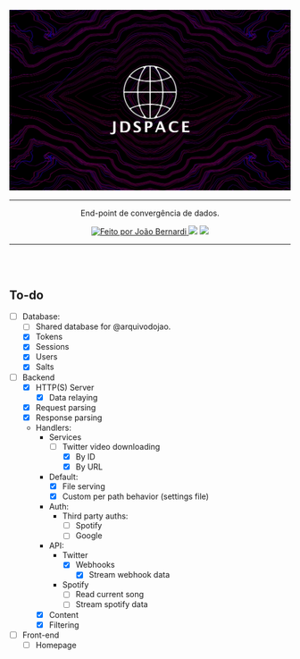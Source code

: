 <a href="https://jaobernardi.space"><img src="assets/images/jdspace.png"></a>
<hr>
<p align="center">End-point de convergência de dados.</p>
<p align="center">
    <a href="https://twitter.com/jaobernard">
        <img alt="Feito por João Bernardi" src="https://img.shields.io/badge/feito%20por-%40jaobernard-39013C">
    </a>
    <a>
        <img src="https://img.shields.io/github/last-commit/jaobernardi/jaobernardi.space?color=39013C">
    </a>
    <a href="https://jaobernardi.space">
        <img src="https://img.shields.io/website?down_message=offline&up_message=online&url=https%3A%2F%2Fjaobernardi.space">
    </a>
</p>
<hr><br><br>

## To-do
- [ ] Database:
    - [ ] Shared database for @arquivodojao.
    - [x] Tokens
    - [x] Sessions
    - [x] Users
    - [x] Salts
- [ ] Backend
    - [x] HTTP(S) Server
        - [x] Data relaying 
    - [x] Request parsing
    - [x] Response parsing
    - Handlers:
        - Services
            - [ ] Twitter video downloading
                - [x] By ID
                - [x] By URL
        - Default:
            - [x] File serving
            - [x] Custom per path behavior (settings file)
        - Auth:
            - Third party auths:
                - [ ] Spotify
                - [ ] Google
        - API:
            - Twitter
                - [x] Webhooks
                    - [x] Stream webhook data
            - Spotify
                - [ ] Read current song
                - [ ] Stream spotify data
        - [x] Content
        - [x] Filtering
- [ ] Front-end
    - [ ] Homepage
